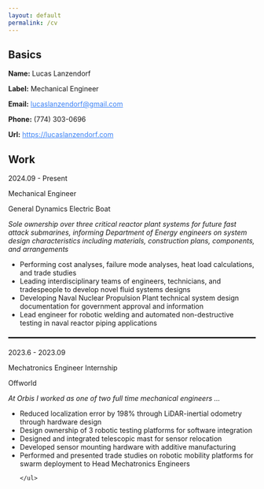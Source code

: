 ```yaml
---
layout: default
permalink: /cv
---
```


<div class="box">
<h2>Basics</h2>
<p><strong>Name:</strong> Lucas Lanzendorf</p>
<p><strong>Label:</strong> Mechanical Engineer</p>
<p><strong>Email:</strong> <a href="mailto:lucaslanzendorf@gmail.com" style="color:#3b82f6">lucaslanzendorf@gmail.com</a></p>
<p><strong>Phone:</strong> (774) 303-0696</p>
<p><strong>Url:</strong> <a href="https://lucaslanzendorf.com" style="color:#3b82f6">https://lucaslanzendorf.com</a></p>
</div>

<div class="box">
<h2>Work</h2>
<div>
    <span class="date-tag">2024.09 - Present</span>
    <p class="job-title">Mechanical Engineer</p>
    <p class="company">General Dynamics Electric Boat</p>
    <p><em>Sole ownership over three critical reactor plant systems for future fast attack submarines, informing Department of Energy
engineers on system design characteristics including materials, construction plans, components, and arrangements</em></p>
    <ul>
    <li>Performing cost analyses, failure mode analyses, heat load calculations, and trade studies</li>
    <li>Leading interdisciplinary teams of engineers, technicians, and tradespeople to develop novel fluid systems designs</li>
    <li>Developing Naval Nuclear Propulsion Plant technical system design documentation for government approval and information</li>
    <li>Lead engineer for robotic welding and automated non-destructive testing in naval reactor piping applications</li>
    </ul>
</div>
<hr style="border:0.5px solid #333; margin:20px 0;">
<div>
    <span class="date-tag">2023.6 - 2023.09</span>
    <p class="job-title">Mechatronics Engineer Internship</p>
    <p class="company">Offworld</p>
    <p><em>At Orbis I worked as one of two full time mechanical engineers ...</em></p>
    <ul>
    <li>Reduced localization error by 198% through LiDAR-inertial odometry through hardware design</li>
    <li>Design ownership of 3 robotic testing platforms for software integration</li>
    <li>Designed and integrated telescopic mast for sensor relocation</li>
    <li>Developed sensor mounting hardware with additive manufacturing</li>
    <li>Performed and presented trade studies on robotic mobility platforms for swarm deployment to Head Mechatronics Engineers</li>

    </ul>
</div>
</div>